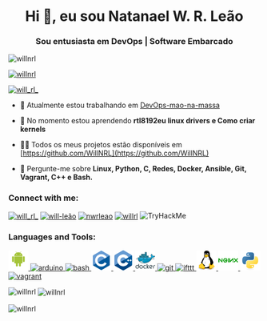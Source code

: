 <h1 align="center">Hi 👋, eu sou Natanael W. R. Leão</h1>
<h3 align="center">Sou entusiasta em DevOps | Software Embarcado</h3>

<p align="left"> <img src="https://komarev.com/ghpvc/?username=willnrl&label=Profile%20views&color=0e75b6&style=flat" alt="willnrl" /> </p>

<p align="left"> <a href="https://github.com/ryo-ma/github-profile-trophy"><img src="https://github-profile-trophy.vercel.app/?username=willnrl" alt="willnrl" /></a> </p>

<p align="left"> <a href="https://twitter.com/will_rl_" target="blank"><img src="https://img.shields.io/twitter/follow/will_rl_?logo=twitter&style=for-the-badge" alt="will_rl_" /></a> </p>

- 🔭 Atualmente estou trabalhando em [DevOps-mao-na-massa](https://github.com/WillNRL/DevOps-mao-na-massa.git)

- 🌱 No momento estou aprendendo **rtl8192eu linux drivers e Como criar kernels**

- 👨‍💻 Todos os meus projetos estão disponíveis em [https://github.com/WillNRL](https://github.com/WillNRL)

- 💬 Pergunte-me sobre **Linux, Python, C, Redes, Docker, Ansible, Git, Vagrant, C++ e Bash.**

<h3 align="left">Connect with me:</h3>
<p align="left">
<a href="https://twitter.com/will_rl_" target="blank"><img align="center" src="https://raw.githubusercontent.com/rahuldkjain/github-profile-readme-generator/master/src/images/icons/Social/twitter.svg" alt="will_rl_" height="30" width="40" /></a>
<a href="https://linkedin.com/in/will-leão" target="blank"><img align="center" src="https://raw.githubusercontent.com/rahuldkjain/github-profile-readme-generator/master/src/images/icons/Social/linked-in-alt.svg" alt="will-leão" height="30" width="40" /></a>
<a href="https://www.codechef.com/users/nwrleao" target="blank"><img align="center" src="https://cdn.jsdelivr.net/npm/simple-icons@3.1.0/icons/codechef.svg" alt="nwrleao" height="30" width="40" /></a>
<a href="https://www.hackerrank.com/willrl" target="blank"><img align="center" src="https://raw.githubusercontent.com/rahuldkjain/github-profile-readme-generator/master/src/images/icons/Social/hackerrank.svg" alt="willrl" height="30" width="40" /></a>
<img src="https://tryhackme-badges.s3.amazonaws.com/ErgoProxy.png" alt="TryHackMe">
</p>

<h3 align="left">Languages and Tools:</h3>
<p align="left"> <a href="https://developer.android.com" target="_blank" rel="noreferrer"> <img src="https://raw.githubusercontent.com/devicons/devicon/master/icons/android/android-original-wordmark.svg" alt="android" width="40" height="40"/> </a> <a href="https://www.arduino.cc/" target="_blank" rel="noreferrer"> <img src="https://cdn.worldvectorlogo.com/logos/arduino-1.svg" alt="arduino" width="40" height="40"/> </a> <a href="https://www.gnu.org/software/bash/" target="_blank" rel="noreferrer"> <img src="https://www.vectorlogo.zone/logos/gnu_bash/gnu_bash-icon.svg" alt="bash" width="40" height="40"/> </a> <a href="https://www.cprogramming.com/" target="_blank" rel="noreferrer"> <img src="https://raw.githubusercontent.com/devicons/devicon/master/icons/c/c-original.svg" alt="c" width="40" height="40"/> </a> <a href="https://www.w3schools.com/cpp/" target="_blank" rel="noreferrer"> <img src="https://raw.githubusercontent.com/devicons/devicon/master/icons/cplusplus/cplusplus-original.svg" alt="cplusplus" width="40" height="40"/> </a> <a href="https://www.docker.com/" target="_blank" rel="noreferrer"> <img src="https://raw.githubusercontent.com/devicons/devicon/master/icons/docker/docker-original-wordmark.svg" alt="docker" width="40" height="40"/> </a> <a href="https://git-scm.com/" target="_blank" rel="noreferrer"> <img src="https://www.vectorlogo.zone/logos/git-scm/git-scm-icon.svg" alt="git" width="40" height="40"/> </a> <a href="https://ifttt.com/" target="_blank" rel="noreferrer"> <img src="https://www.vectorlogo.zone/logos/ifttt/ifttt-ar21.svg" alt="ifttt" width="40" height="40"/> </a> <a href="https://www.linux.org/" target="_blank" rel="noreferrer"> <img src="https://raw.githubusercontent.com/devicons/devicon/master/icons/linux/linux-original.svg" alt="linux" width="40" height="40"/> </a> <a href="https://www.nginx.com" target="_blank" rel="noreferrer"> <img src="https://raw.githubusercontent.com/devicons/devicon/master/icons/nginx/nginx-original.svg" alt="nginx" width="40" height="40"/> </a> <a href="https://www.python.org" target="_blank" rel="noreferrer"> <img src="https://raw.githubusercontent.com/devicons/devicon/master/icons/python/python-original.svg" alt="python" width="40" height="40"/> </a> <a href="https://www.vagrantup.com/" target="_blank" rel="noreferrer"> <img src="https://www.vectorlogo.zone/logos/vagrantup/vagrantup-icon.svg" alt="vagrant" width="40" height="40"/> </a> </p>

<p><img align="left" src="https://github-readme-stats.vercel.app/api/top-langs?username=willnrl&show_icons=true&locale=en&layout=compact" alt="willnrl" /></p>

<p>&nbsp;<img align="center" src="https://github-readme-stats.vercel.app/api?username=willnrl&show_icons=true&locale=en" alt="willnrl" /></p>

<p><img align="center" src="https://github-readme-streak-stats.herokuapp.com/?user=willnrl&" alt="willnrl" /></p>
